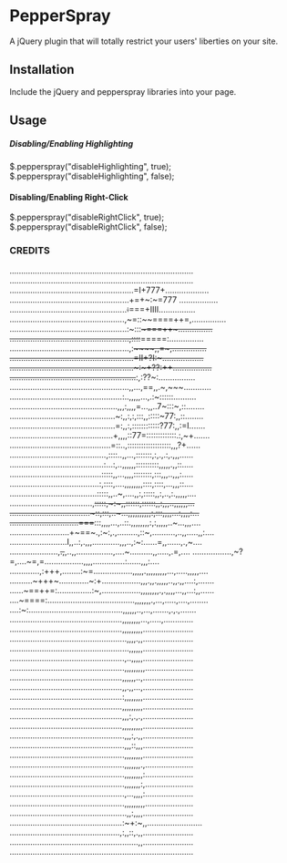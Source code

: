 # PepperSpray
A jQuery plugin that will totally restrict your users' liberties on your site.

## Installation
Include the jQuery and pepperspray libraries into your page.

## Usage
##### Disabling/Enabling Highlighting
$.pepperspray("disableHighlighting", true);
$.pepperspray("disableHighlighting", false);

#### Disabling/Enabling Right-Click
$.pepperspray("disableRightClick", true);
$.pepperspray("disableRightClick", false);


### CREDITS
................................................................................
................................................................................
......................................................=I+777+...................
....................................................+=+~:~=777 .................
...................................................~~:~~===+IIII................
..................................................,~=::~~====++=,...............
...................................................:~:::~~~===++~...............
....................................................,::::~~=====:...............
....................................................,:~~~~~~,,=~,...............
......................................................=II+?I:~..................
......................................................~:~+??:++.................
.......................................................~~:,:??~:................
....................................................,,...,==,,.~,~~~............
.................................................:..,,,,,...,.:~::::::..........
...............................................,,,:,,,,=...,,..7~:::~,::........
..............................................~:,,:,:,:::,,:::::~77:,,::........
..............................................=:,,:,::::::::::::?77:,,:=I.......
.............................................+,,,,::77=:::::::::::::.:,~+.......
............................................=::..,:::::::::::::::::::,,,?+......
..........................................,::::..,,...,:::::::,:,.,.:,.,,,......
.........................................:...:,..,,,,,,::::::::::,,,,,.,,::.....
........................................:::::,,...,,,,::::::::,:::,,,..,,,:.....
.......................................:,::::,....,,,,,,,,::::,::::,...,,,::....
......................................:::::,,..~,....,,:,:::::,,:,..,:.,,,,,....
....................................,~~:::::,~:~,,::::::,::::::,,:,,,..,,,,,,...
...................................~::,:::,..~...,,,,,,,,,,:,:::,,,,...:,,,,:...
..............................===~~:::,,,,...,..::.,,,,,,,,:,:,,,,,..~...,,,....
..........................+~==~.,:~:,.,.........,::~,..........,..,,.....,,:....
.........................I,,..:,.,,,............,,,..,:~:......=,,......,.,~....
.....................,~~.,~~,..,,................,....~..........,,.....,.=,....
.................,~?=,....~=,=.................,,,,..............:......,,,:....
.............,:+++,........:~=.................,,,,,.,,,,,,,,,...,.....,,,,,....
..........~+++~.............~:+.................,,,.,,.,,,,,..,,.,,....:,.......
......~==++=:...............:~,.................,,,,,,,,.,.,,,,...,,...:,,......
....~====:......................................,,,,,,,.,...,.....,....,........
....:~:.........................................,,,,,,..,...,.......,.,.,.......
.................................................,,,,,,,,...,.....,.............
.................................................,,,,,,,,,......................
...................................................,,,,.,,......................
....................................................,,,,,,......................
..................................................,..,,,,,......................
..................................................,,,,,,,,,.....................
.................................................,,,,,,..,......................
.................................................,,.,,...,......................
.................................................:,,,,,,,,......................
.................................................,,,,,,,,,......................
.................................................,,,:,.,.,......................
.................................................,,,,,,,,,......................
..................................................,,,:,.,,......................
..................................................,,,::,,,......................
..................................................,,,,,,,,......................
..................................................,,,,,,,.,.....................
..................................................,,,,,,,,:.....................
..................................................,,,,,,,:,.....................
..................................................,...,,,,:.....................
..................................................,,,,,,,,,.....................
...................................................,,:,,,,......................
.................................................:~+:~,,........................
................................................,:,,::,.,,......................
........................................................,,......................
................................................................................